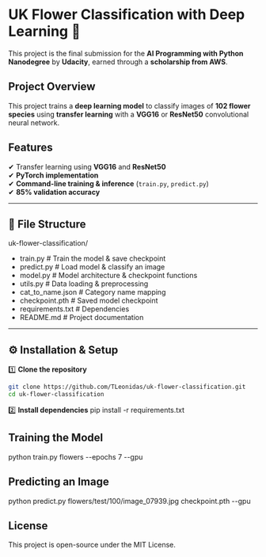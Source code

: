 # UK Flower Classification with Deep Learning 🌸

This project is the final submission for the **AI Programming with Python Nanodegree** by **Udacity**, earned through a **scholarship from AWS**.

## Project Overview
This project trains a **deep learning model** to classify images of **102 flower species** using **transfer learning** with a **VGG16** or **ResNet50** convolutional neural network.

## Features
✔ Transfer learning using **VGG16** and **ResNet50**  
✔ **PyTorch implementation**  
✔ **Command-line training & inference** (`train.py`, `predict.py`)  
✔ **85% validation accuracy**

---

## 📂 File Structure
uk-flower-classification/
- train.py            # Train the model & save checkpoint
- predict.py          # Load model & classify an image
- model.py            # Model architecture & checkpoint functions
- utils.py            # Data loading & preprocessing
- cat_to_name.json    # Category name mapping
- checkpoint.pth      # Saved model checkpoint
- requirements.txt    # Dependencies
- README.md           # Project documentation

---

## ⚙️ Installation & Setup
1️⃣ **Clone the repository**  
```bash
git clone https://github.com/TLeonidas/uk-flower-classification.git
cd uk-flower-classification
```
2️⃣ **Install dependencies**
pip install -r requirements.txt

## Training the Model
python train.py flowers --epochs 7 --gpu

## Predicting an Image
python predict.py flowers/test/100/image_07939.jpg checkpoint.pth --gpu

## License
This project is open-source under the MIT License.
